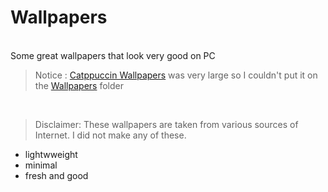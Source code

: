 # Wallpapers
<br>
Some great wallpapers that look very good on PC

> Notice : [Catppuccin Wallpapers](https://github.com/orangci/walls) was very large so I couldn't put it on the [Wallpapers](https://github.com/sparshabhusal/Wallpapers/tree/main/Wallpapers) folder
<br>

> Disclaimer: These wallpapers are taken from various sources of Internet. I did not make any of these.


- lightwweight
- minimal
- fresh and good
         
